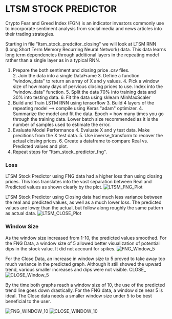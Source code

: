# LTSM STOCK PREDICTOR

Crypto Fear and Greed Index (FGN) is an indicator investors commonly use to incorporate sentiment analysis from social media and news articles into their trading strategies. 

Starting in file "ltsm_stock_predcitor_closing" we will look at LTSM RNN (Long Short Term Memory Recurring Neural Network) data. This data learns long term dependencies through additional layers in the repeating model rather than a single layer as in a typical RNN. 
1. Prepare the both sentiment and closing price .csv files.  
    2. Join the data into a single DataFrame 
    3. Define a function "window_data" to return an array of X and y values. 
    4. Pick a window size of how many days of pervious closing prices to use. Index into the "window_data" function.
    5. Split the data 70% into training data and 30% into testing data. 
    6. Fit the data using sklearn MinMaxScaler
2. Build and Train LSTM RNN using tensorflow
    3. Build 4 layers of the repeating model --> compile using Keras "adam" optimizer. 
    4. Summarize the model and fit the data. Epoch = how many times you go through the training data. Lower batch size recommended as it is the number of samples used to estimate the error. 
3. Evaluate Model Performance 
    4. Evaluate X and y test data. Make precitions from the X test data. 
    5. Use inverse_transform to recover the actual closing prices. 
    6. Create a dataframe to compare Real vs. Predicted values and plot. 
4. Repeat steps for "ltsm_stock_predictor_fng". 

### Loss
LTSM Stock Predictor using FNG data had a higher loss than using closing prices. This loss translates into the vast separation between Real and Predicted values as shown clearly by the plot. 
![LTSM_FNG_Plot](./images/FNG_Plot.png)

LTSM Stock Predictor using Closing data had much less variance between the real and predicted values, as well as a much lower loss. The predicted values are lower than the actual, but follow along roughly the same pattern as actual data. 
![LTSM_CLOSE_Plot](/images/CLOSE_Plot.png)

### Window Size
As the window size increased from 1-10, the predicted values smoothed. 
For the FNG Data, a window size of 5 allowed better visualization of potential dips in the stock value. It did not account for spikes. 
![FNG_Window_5](images/FNG_5.png)

For the Close Data, an increase in window size to 5 proved to take away too much variance in the predicted graph. Although it still showed the upward trend, various smaller increases and dips were not visible. CLOSE_
![CLOSE_Window_5](images/CLOSE_5.png)

By the time both graphs reach a window size of 10, the use of the predicted trend line goes down drastically. For the FNG data, a window size near 5 is ideal. The Close data needs a smaller window size under 5 to be best beneficial to the user. 

![FNG_WINDOW_10](images/FNG_10.png)
![CLOSE_WINDOW_10](images/CLOSE_10.png)
